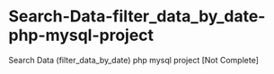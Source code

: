 # Search-Data-filter_data_by_date-php-mysql-project
Search Data (filter_data_by_date) php mysql project [Not Complete]
